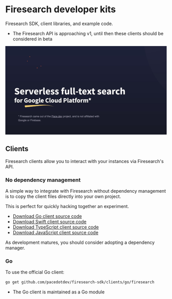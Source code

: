 # Firesearch developer kits

Firesearch SDK, client libraries, and example code.

* The Firesearch API is approaching v1, until then these clients should be considered in beta

[![Firesearch is a serverless full text search solution](firesearch-overview.jpg)](https://firesearch.dev/)

## Clients

Firesearch clients allow you to interact with your instances
via Firesearch's API.

### No dependency management

A simple way to integrate with Firesearch without dependency management
is to copy the client files directly into your own project.

This is perfect for quickly hacking together an experiment.

* [Download Go client source code](./clients/go/firesearch.gen.go)
* [Download Swift client source code](./clients/swift/Firesearch.gen.swift)
* [Download TypeScript client source code](./clients/ts/firesearch.gen.ts)
* [Download JavaScript client source code](./clients/js/firesearch.gen.js)

As development matures, you should consider adopting a dependency manager.

### Go

To use the official Go client:

```bash
go get github.com/pacedotdev/firesearch-sdk/clients/go/firesearch
```

* The Go client is maintained as a Go module
